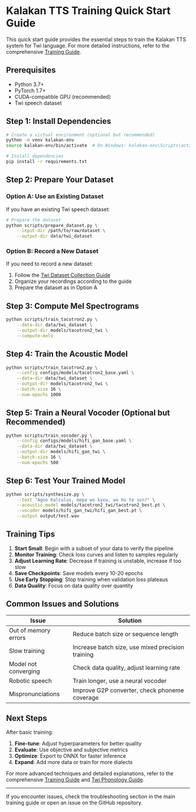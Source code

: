 # Kalakan TTS Training Quick Start Guide

This quick start guide provides the essential steps to train the Kalakan TTS system for Twi language. For more detailed instructions, refer to the comprehensive [Training Guide](training_guide.md).

## Prerequisites

- Python 3.7+
- PyTorch 1.7+
- CUDA-compatible GPU (recommended)
- Twi speech dataset

## Step 1: Install Dependencies

```bash
# Create a virtual environment (optional but recommended)
python -m venv kalakan-env
source kalakan-env/bin/activate  # On Windows: kalakan-env\Scripts\activate

# Install dependencies
pip install -r requirements.txt
```

## Step 2: Prepare Your Dataset

### Option A: Use an Existing Dataset

If you have an existing Twi speech dataset:

```bash
# Prepare the dataset
python scripts/prepare_dataset.py \
    --input-dir /path/to/raw/dataset \
    --output-dir data/twi_dataset
```

### Option B: Record a New Dataset

If you need to record a new dataset:

1. Follow the [Twi Dataset Collection Guide](twi_dataset_guide.md)
2. Organize your recordings according to the guide
3. Prepare the dataset as in Option A

## Step 3: Compute Mel Spectrograms

```bash
python scripts/train_tacotron2.py \
    --data-dir data/twi_dataset \
    --output-dir models/tacotron2_twi \
    --compute-mels
```

## Step 4: Train the Acoustic Model

```bash
python scripts/train_tacotron2.py \
    --config configs/models/tacotron2_base.yaml \
    --data-dir data/twi_dataset \
    --output-dir models/tacotron2_twi \
    --batch-size 16 \
    --num-epochs 1000
```

## Step 5: Train a Neural Vocoder (Optional but Recommended)

```bash
python scripts/train_vocoder.py \
    --config configs/models/hifi_gan_base.yaml \
    --data-dir data/twi_dataset \
    --output-dir models/hifi_gan_twi \
    --batch-size 16 \
    --num-epochs 500
```

## Step 6: Test Your Trained Model

```bash
python scripts/synthesize.py \
    --text "Agoo Kalculus, mepa wo kyɛw, wo ho te sɛn?" \
    --acoustic-model models/tacotron2_twi/tacotron2_best.pt \
    --vocoder models/hifi_gan_twi/hifi_gan_best.pt \
    --output output/test.wav
```

## Training Tips

1. **Start Small**: Begin with a subset of your data to verify the pipeline
2. **Monitor Training**: Check loss curves and listen to samples regularly
3. **Adjust Learning Rate**: Decrease if training is unstable, increase if too slow
4. **Save Checkpoints**: Save models every 10-20 epochs
5. **Use Early Stopping**: Stop training when validation loss plateaus
6. **Data Quality**: Focus on data quality over quantity

## Common Issues and Solutions

| Issue | Solution |
|-------|----------|
| Out of memory errors | Reduce batch size or sequence length |
| Slow training | Increase batch size, use mixed precision training |
| Model not converging | Check data quality, adjust learning rate |
| Robotic speech | Train longer, use a neural vocoder |
| Mispronunciations | Improve G2P converter, check phoneme coverage |

## Next Steps

After basic training:

1. **Fine-tune**: Adjust hyperparameters for better quality
2. **Evaluate**: Use objective and subjective metrics
3. **Optimize**: Export to ONNX for faster inference
4. **Expand**: Add more data or train for more dialects

For more advanced techniques and detailed explanations, refer to the comprehensive [Training Guide](training_guide.md) and [Twi Phonology Guide](twi_phonology_guide.md).

---

If you encounter issues, check the troubleshooting section in the main training guide or open an issue on the GitHub repository.
